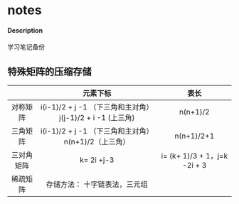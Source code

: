 # notes

#### Description
学习笔记备份



## 特殊矩阵的压缩存储

|            |                           元素下标                           |             表长             |
| :--------: | :----------------------------------------------------------: | :--------------------------: |
|  对称矩阵  | i(i-1)/2 + j -1 （下三角和主对角）  j(j-1)/2 + i -1   (上三角) |           n(n+1)/2           |
|  三角矩阵  |    i(i-1)/2 + j -1  （下三角和主对角） n(n+1)/2（上三角）    |          n(n+1)/2+1          |
| 三对角矩阵 |                          k= 2i +j-3                          | i= (k+ 1)/3 + 1，j=k -2i + 3 |
|  稀疏矩阵  |                存储方法：  十字链表法，三元组                |                              |



